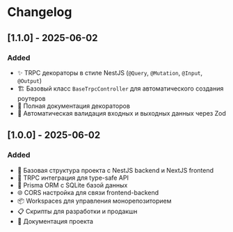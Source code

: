 # Changelog

## [1.1.0] - 2025-06-02

### Added
- ✨ TRPC декораторы в стиле NestJS (`@Query`, `@Mutation`, `@Input`, `@Output`)
- 🏗 Базовый класс `BaseTrpcController` для автоматического создания роутеров
- 📝 Полная документация декораторов
- 🎯 Автоматическая валидация входных и выходных данных через Zod
  
## [1.0.0] - 2025-06-02

### Added
- 🚀 Базовая структура проекта с NestJS backend и NextJS frontend
- 🔗 TRPC интеграция для type-safe API
- 💾 Prisma ORM с SQLite базой данных
- 🌐 CORS настройка для связи frontend-backend
- 📦 Workspaces для управления монорепозиторием
- 📋 Скрипты для разработки и продакшн
- 📖 Документация проекта 
